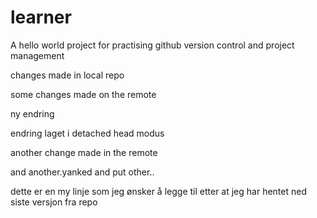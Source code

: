 # learner
A hello world project for practising github version control and project management

changes made in local repo

some changes made on the remote

ny endring

endring laget i detached head modus

another change made in the remote

and another.yanked and put other..

dette er en my linje som jeg ønsker å legge til etter at jeg har hentet ned siste versjon fra repo
